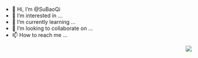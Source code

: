 - 👋 Hi, I’m @SuBaoQi
- 👀 I’m interested in ...
- 🌱 I’m currently learning ...
- 💞️ I’m looking to collaborate on ...
- 📫 How to reach me ...
<img align="right" src="https://github-readme-stats.vercel.app/api?username=WangDanPeng&show_icons=true">

<!---
SuBaoQi/SuBaoQi is a ✨ special ✨ repository because its `README.md` (this file) appears on your GitHub profile.
You can click the Preview link to take a look at your changes.
--->
